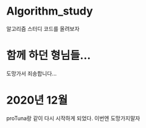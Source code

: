 # Algorithm_study
알고리즘 스터디 코드를 올려보자 

# 함께 하던 형님들...
도망가서 죄송합니다...

# 2020년 12월
proTuna랑 같이 다시 시작하게 되었다. 이번엔 도망가지말자
